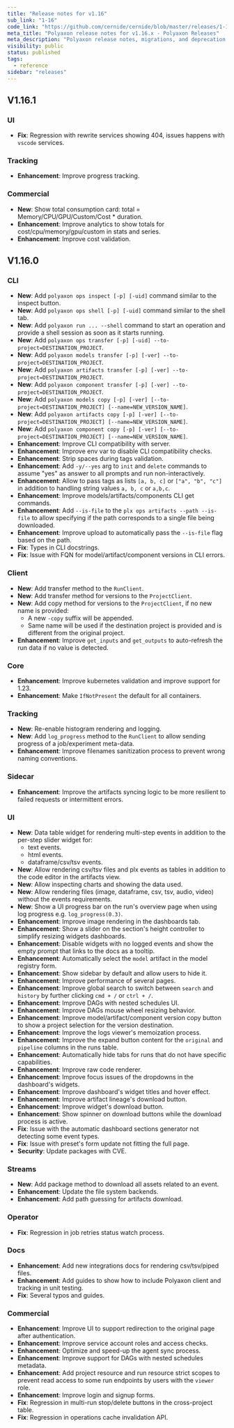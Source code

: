 ```yaml
---
title: "Release notes for v1.16"
sub_link: "1-16"
code_link: "https://github.com/cernide/cernide/blob/master/releases/1-16.md"
meta_title: "Polyaxon release notes for v1.16.x - Polyaxon Releases"
meta_description: "Polyaxon release notes, migrations, and deprecation notes for v1.16.x."
visibility: public
status: published
tags:
  - reference
sidebar: "releases"
---
```


## V1.16.1

### UI

- **Fix**: Regression with rewrite services showing 404, issues happens with `vscode` services.

### Tracking

- **Enhancement**: Improve progress tracking.

### Commercial

- **New**: Show total consumption card: total = Memory/CPU/GPU/Custom/Cost \* duration.
- **Enhancement**: Improve analytics to show totals for cost/cpu/memory/gpu/custom in stats and series.
- **Enhancement**: Improve cost validation.

## V1.16.0

### CLI

- **New**: Add `polyaxon ops inspect [-p] [-uid]` command similar to the inspect button.
- **New**: Add `polyaxon ops shell [-p] [-uid]` command similar to the shell tab.
- **New**: Add `polyaxon run ... --shell` command to start an operation and provide a shell session as soon as it starts running.
- **New**: Add `polyaxon ops transfer [-p] [-uid] --to-project=DESTINATION_PROJECT`.
- **New**: Add `polyaxon models transfer [-p] [-ver] --to-project=DESTINATION_PROJECT`.
- **New**: Add `polyaxon artifacts transfer [-p] [-ver] --to-project=DESTINATION_PROJECT`.
- **New**: Add `polyaxon component transfer [-p] [-ver] --to-project=DESTINATION_PROJECT`.
- **New**: Add `polyaxon models copy [-p] [-ver] [--to-project=DESTINATION_PROJECT] [--name=NEW_VERSION_NAME]`.
- **New**: Add `polyaxon artifacts copy [-p] [-ver] [--to-project=DESTINATION_PROJECT] [--name=NEW_VERSION_NAME]`.
- **New**: Add `polyaxon component copy [-p] [-ver] [--to-project=DESTINATION_PROJECT] [--name=NEW_VERSION_NAME]`.
- **Enhancement**: Improve CLI compatibility with server.
- **Enhancement**: Improve env var to disable CLI compatibility checks.
- **Enhancement**: Strip spaces during tags validation.
- **Enhancement**: Add `-y/--yes` arg to `init` and `delete` commands to assume "yes" as answer to all prompts and run non-interactively.
- **Enhancement**: Allow to pass tags as lists `[a, b, c]` or `["a", "b", "c"]` in addition to handling string values `a, b, c` or `a,b,c`.
- **Enhancement**: Improve models/artifacts/components CLI get commands.
- **Enhancement**: Add `--is-file` to the `plx ops artifacts --path --is-file` to allow specifying if the path corresponds to a single file being downloaded.
- **Enhancement**: Improve upload to automatically pass the `--is-file` flag based on the path.
- **Fix**: Types in CLI docstrings.
- **Fix**: Issue with FQN for model/artifact/component versions in CLI errors.

### Client

- **New**: Add transfer method to the `RunClient`.
- **New**: Add transfer method for versions to the `ProjectClient`.
- **New**: Add copy method for versions to the `ProjectClient`, if no new name is provided:
  - A new `-copy` suffix will be appended.
  - Same name will be used if the destination project is provided and is different from the original project.
- **Enhancement**: Improve `get_inputs` and `get_outputs` to auto-refresh the run data if no value is detected.

### Core

- **Enhancement**: Improve kubernetes validation and improve support for 1.23.
- **Enhancement**: Make `IfNotPresent` the default for all containers.

### Tracking

- **New**: Re-enable histogram rendering and logging.
- **New**: Add `log_progress` method to the `RunClient` to allow sending progress of a job/experiment meta-data.
- **Enhancement**: Improve filenames sanitization process to prevent wrong naming conventions.

### Sidecar

- **Enhancement**: Improve the artifacts syncing logic to be more resilient to failed requests or intermittent errors.

### UI

- **New**: Data table widget for rendering multi-step events in addition to the per-step slider widget for:
  - text events.
  - html events.
  - dataframe/csv/tsv events.
- **New**: Allow rendering csv/tsv files and plx events as tables in addition to the code editor in the artifacts view.
- **New**: Allow inspecting charts and showing the data used.
- **New**: Allow rendering files (image, dataframe, csv, tsv, audio, video) without the events requirements.
- **New**: Show a UI progress bar on the run's overview page when using log progress e.g. `log_progress(0.3)`.
- **Enhancement**: Improve image rendering in the dashboards tab.
- **Enhancement**: Show a slider on the section's height controller to simplify resizing widgets dashboards.
- **Enhancement**: Disable widgets with no logged events and show the empty prompt that links to the docs as a tooltip.
- **Enhancement**: Automatically select the `model` artifact in the model registry form.
- **Enhancement**: Show sidebar by default and allow users to hide it.
- **Enhancement**: Improve performance of several pages.
- **Enhancement**: Improve global search to switch between `search` and `history` by further clicking `cmd + /` or `ctrl + /`.
- **Enhancement**: Improve DAGs with nested schedules UI.
- **Enhancement**: Improve DAGs mouse wheel resizing behavior.
- **Enhancement**: Improve model/artifact/component version copy button to show a project selection for the version destination.
- **Enhancement**: Improve the logs viewer's memoization process.
- **Enhancement**: Improve the expand button content for the `original` and `pipeline` columns in the runs table.
- **Enhancement**: Automatically hide tabs for runs that do not have specific capabilities.
- **Enhancement**: Improve raw code renderer.
- **Enhancement**: Improve focus issues of the dropdowns in the dashboard's widgets.
- **Enhancement**: Improve dashboard's widget titles and hover effect.
- **Enhancement**: Improve artifact lineage's download button.
- **Enhancement**: Improve widget's download button.
- **Enhancement**: Show spinner on download buttons while the download process is active.
- **Fix**: Issue with the automatic dashboard sections generator not detecting some event types.
- **Fix**: Issue with preset's form update not fitting the full page.
- **Security**: Update packages with CVE.

### Streams

- **New**: Add package method to download all assets related to an event.
- **Enhancement**: Update the file system backends.
- **Enhancement**: Add path guessing for artifacts download.

### Operator

- **Fix**: Regression in job retries status watch process.

### Docs

- **Enhancement**: Add new integrations docs for rendering csv/tsv/piped files.
- **Enhancement**: Add guides to show how to include Polyaxon client and tracking in unit testing.
- **Fix**: Several typos and guides.

### Commercial

- **Enhancement**: Improve UI to support redirection to the original page after authentication.
- **Enhancement**: Improve service account roles and access checks.
- **Enhancement**: Optimize and speed-up the agent sync process.
- **Enhancement**: Improve support for DAGs with nested schedules metadata.
- **Enhancement**: Add project resource and run resource strict scopes to prevent read access to some run endpoints by users with the `viewer` role.
- **Enhancement**: Improve login and signup forms.
- **Fix**: Regression in multi-run stop/delete buttons in the cross-project table.
- **Fix**: Regression in operations cache invalidation API.
